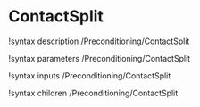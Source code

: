 <!-- MOOSE Documentation Stub: Remove this when content is added. -->

# ContactSplit

!syntax description /Preconditioning/ContactSplit

!syntax parameters /Preconditioning/ContactSplit

!syntax inputs /Preconditioning/ContactSplit

!syntax children /Preconditioning/ContactSplit
